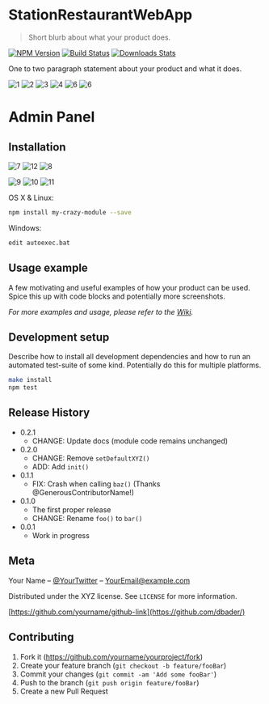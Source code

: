 # StationRestaurantWebApp

> Short blurb about what your product does.

[![NPM Version][npm-image]][npm-url]
[![Build Status][travis-image]][travis-url]
[![Downloads Stats][npm-downloads]][npm-url]

One to two paragraph statement about your product and what it does.

![1](https://github.com/CavidH/StationRestaurantWebApp/blob/master/StationRestaurant/wwwroot/Assets/img/screencapture.png)
![2](https://github.com/CavidH/StationRestaurantWebApp/blob/master/StationRestaurant/wwwroot/Assets/img/screencapture-localhost-44368-Reservation-2022-04-12-10_58_36.png)
![3](https://github.com/CavidH/StationRestaurantWebApp/blob/master/StationRestaurant/wwwroot/Assets/img/screencapture-localhost-44368-Menu-2022-04-12-10_55_55.png)
![4](https://github.com/CavidH/StationRestaurantWebApp/blob/master/StationRestaurant/wwwroot/Assets/img/screencapture-localhost-44368-Product-2022-04-12-10_57_32.png)
![6](https://github.com/CavidH/StationRestaurantWebApp/blob/master/StationRestaurant/wwwroot/Assets/img/screencapture-localhost-44368-Gallery-2022-04-12-10_56_26.png)
![6](https://github.com/CavidH/StationRestaurantWebApp/blob/master/StationRestaurant/wwwroot/Assets/img/screencapture-localhost-44368-Contact-2022-04-12-10_56_36.png)
 

# Admin Panel

## Installation
![7](https://github.com/CavidH/StationRestaurantWebApp/blob/master/StationRestaurant/wwwroot/Assets/img/screencapture-localhost-44368-AdminRezerv-2022-04-12-11_10_22.png)
![12](https://github.com/CavidH/StationRestaurantWebApp/blob/master/StationRestaurant/wwwroot/Assets/img/screencapture-localhost-44368-AdminRezerv-Reservation-2022-04-12-11_12_02.png)
![8](https://github.com/CavidH/StationRestaurantWebApp/blob/master/StationRestaurant/wwwroot/Assets/img/screencapture-localhost-44368-AdminRezerv-Category-2022-04-12-11_10_43.png)

![9](https://github.com/CavidH/StationRestaurantWebApp/blob/master/StationRestaurant/wwwroot/Assets/img/screencapture-localhost-44368-AdminRezerv-Contact-2022-04-12-11_12_33.png)
![10](https://github.com/CavidH/StationRestaurantWebApp/blob/master/StationRestaurant/wwwroot/Assets/img/screencapture-localhost-44368-AdminRezerv-Message-2022-04-12-11_12_49.png)
![11](https://github.com/CavidH/StationRestaurantWebApp/blob/master/StationRestaurant/wwwroot/Assets/img/screencapture-localhost-44368-AdminRezerv-Product-2022-04-12-11_11_46.png)


OS X & Linux:

```sh
npm install my-crazy-module --save
```

Windows:

```sh
edit autoexec.bat
```

## Usage example

A few motivating and useful examples of how your product can be used. Spice this up with code blocks and potentially more screenshots.

_For more examples and usage, please refer to the [Wiki][wiki]._

## Development setup

Describe how to install all development dependencies and how to run an automated test-suite of some kind. Potentially do this for multiple platforms.

```sh
make install
npm test
```

## Release History

* 0.2.1
    * CHANGE: Update docs (module code remains unchanged)
* 0.2.0
    * CHANGE: Remove `setDefaultXYZ()`
    * ADD: Add `init()`
* 0.1.1
    * FIX: Crash when calling `baz()` (Thanks @GenerousContributorName!)
* 0.1.0
    * The first proper release
    * CHANGE: Rename `foo()` to `bar()`
* 0.0.1
    * Work in progress

## Meta
 
Your Name – [@YourTwitter](https://twitter.com/dbader_org) – YourEmail@example.com

Distributed under the XYZ license. See ``LICENSE`` for more information.

[https://github.com/yourname/github-link](https://github.com/dbader/)

## Contributing

1. Fork it (<https://github.com/yourname/yourproject/fork>)
2. Create your feature branch (`git checkout -b feature/fooBar`)
3. Commit your changes (`git commit -am 'Add some fooBar'`)
4. Push to the branch (`git push origin feature/fooBar`)
5. Create a new Pull Request

<!-- Markdown link & img dfn's -->
[npm-image]: https://img.shields.io/npm/v/datadog-metrics.svg?style=flat-square
[npm-url]: https://npmjs.org/package/datadog-metrics
[npm-downloads]: https://img.shields.io/npm/dm/datadog-metrics.svg?style=flat-square
[travis-image]: https://img.shields.io/travis/dbader/node-datadog-metrics/master.svg?style=flat-square
[travis-url]: https://travis-ci.org/dbader/node-datadog-metrics
[wiki]: https://github.com/yourname/yourproject/wiki
